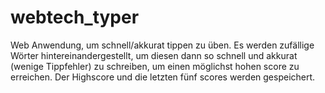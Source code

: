 # webtech_typer

Web Anwendung, um schnell/akkurat tippen zu üben. 
Es werden zufällige Wörter hintereinandergestellt, 
um diesen dann so schnell und akkurat (wenige Tippfehler) 
zu schreiben, um einen möglichst hohen score zu erreichen.
Der Highscore und die letzten fünf scores werden gespeichert.